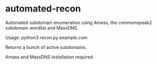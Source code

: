 # automated-recon
Automated subdomain enumeration using Amass, the commonspeak2 subdomain wordlist and MassDNS. 

Usage: python3 recon.py example.com

Returns a bunch of active subdomains.

Amass and MassDNS installation required.

